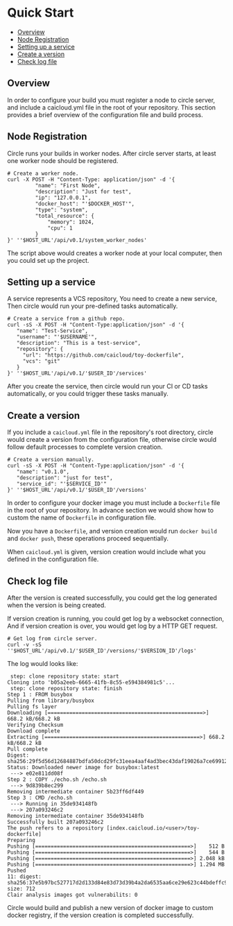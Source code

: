 # Quick Start

* [Overview](#overview)
* [Node Registration](#node-registration)
* [Setting up a service](#setting-up-a-service)
* [Create a version](#create-a-version)
* [Check log file](#check-log-file)

## Overview

In order to configure your build you must register a node to circle server, and include a caicloud.yml file in the root of your repository. This section provides a brief overview of the configuration file and build process.

## Node Registration

Circle runs your builds in worker nodes. After circle server starts, at least one worker node should be registered.

```shell
# Create a worker node.
curl -X POST -H "Content-Type: application/json" -d '{
         "name": "First Node",
         "description": "Just for test",
         "ip": "127.0.0.1",
         "docker_host": "'$DOCKER_HOST'",
         "type": "system",
         "total_resource": {
             "memory": 1024,
             "cpu": 1
         }
}' ''$HOST_URL'/api/v0.1/system_worker_nodes'
```

The script above would creates a worker node at your local computer, then you could set up the project.

## Setting up a service

A service represents a VCS repository, You need to create a new service, Then circle would run your pre-defined tasks automatically.

```shell
# Create a service from a github repo.
curl -sS -X POST -H "Content-Type:application/json" -d '{
   "name": "Test-Service",
   "username": "'$USERNAME'",
   "description": "This is a test-service",
   "repository": {
     "url": "https://github.com/caicloud/toy-dockerfile",
     "vcs": "git"
   }
}' ''$HOST_URL'/api/v0.1/'$USER_ID'/services'
```

After you create the service, then circle would run your CI or CD tasks automatically, or you could trigger these tasks manually.

## Create a version

If you include a `caicloud.yml` file in the repository's root directory, circle would create a version from the configuration file, otherwise circle would follow default processes to complete version creation.

```shell
# Create a version manually.
curl -sS -X POST -H "Content-Type:application/json" -d '{
   "name": "v0.1.0",
   "description": "just for test",
   "service_id": "'$SERVICE_ID'"
}' ''$HOST_URL'/api/v0.1/'$USER_ID'/versions'

```

In order to configure your docker image you must include a `Dockerfile` file in the root of your repository. In advance section we would show how to custom the name of `Dockerfile` in configuration file. 

Now you have a `Dockerfile`, and version creation would run `docker build` and `docker push`, these operations proceed sequentially.

When `caicloud.yml` is given, version creation would include what you defined in the configuration file.

## Check log file

After the version is created successfully, you could get the log generated when the version is being created.

If version creation is running, you could get log by a websocket connection, And if version creation is over, you would get log by a HTTP GET request.

```shell
# Get log from circle server.
curl -v -sS ''$HOST_URL'/api/v0.1/'$USER_ID'/versions/'$VERSION_ID'/logs'

```

The log would looks like:

```text
 step: clone repository state: start 
Cloning into 'b05a2eeb-6665-41fb-8c55-e594384981c5'...
 step: clone repository state: finish 
Step 1 : FROM busybox
Pulling from library/busybox
Pulling fs layer
Downloading [==================================================>] 668.2 kB/668.2 kB
Verifying Checksum
Download complete
Extracting [==================================================>] 668.2 kB/668.2 kB
Pull complete
Digest: sha256:29f5d56d12684887bdfa50dcd29fc31eea4aaf4ad3bec43daf19026a7ce69912
Status: Downloaded newer image for busybox:latest
 ---> e02e811dd08f
Step 2 : COPY ./echo.sh /echo.sh
 ---> 9d839b8ec299
Removing intermediate container 5b23ff6df449
Step 3 : CMD /echo.sh
 ---> Running in 35de934148fb
 ---> 207a093246c2
Removing intermediate container 35de934148fb
Successfully built 207a093246c2
The push refers to a repository [index.caicloud.io/<user>/toy-dockerfile]
Preparing
Pushing [==================================================>]    512 B
Pushing [==================================================>]    544 B
Pushing [==================================================>] 2.048 kB
Pushing [==================================================>] 1.294 MB
Pushed
11: digest: sha256:37e5b97bc527717d2d133d84e83d73d39b4a2da6535aa6ce29e623c44bdeffc9 size: 712
Clair analysis images got vulnerabilits: 0
```

Circle would build and publish a new version of docker image to custom docker registry, if the version creation is completed successfully.
